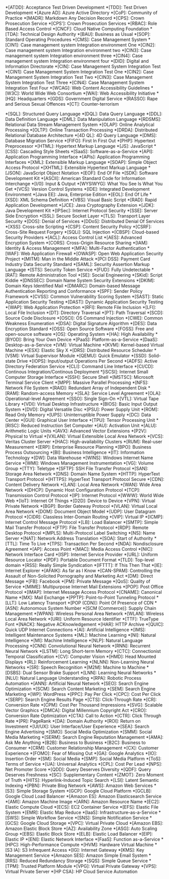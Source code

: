 <!-- user added -->
*[ATDD]: Acceptance Test Driven Development
*[TDD]: Test Driven Development
*[Azure AD]: Azure Active Directory
*[CoP]: Community of Practice
*[MADR]: Markdown Any Decision Record
*[CPS]: Crown Prosecution Service
*[CPS']: Crown Prosecution Services
*[RBAC]: Role Based Access Control
*[CNCF]: Cloud Native Computing Foundation
*[TDA]: Technical Design Authority
*[BAU]: Business as Usual
*[SOP]: Standard Operating Procedures
*[CMS]: Case Management System
*[CIN1]: Case management system Integration environment One
*[CIN2]: Case management system Integration environment two
*[CIN3]: Case management system Integration environment three
*[CIN4]: Case management system Integration environment four
*[DID]: Digital and Information Directorate
*[CIN]: Case Management System Integration Test
*[CIN1]: Case Management System Integration Test One
*[CIN2]: Case Management System Integration Test Two
*[CIN3]: Case Management System Integration Test Three
*[CIN4]: Case Management System Integration Test Four
*[WCAG]: Web Content Accessibility Guidelines
*[W3C]: World Wide Web Consortium
*[WAI]: Web Accessibility Initiative
*[HQ]: Headquarters
*[GDS]: Government Digital Service
*[RASSO]: Rape and Serious Sexual Offences
*[CT]: Counter-terrorism

<!-- https://geekflare.com/tech-abbreviations/ -->
*[SQL]: Structured Query Language
*[DQL]: Data Query Language
*[DDL]: Data Definition Language
*[DML]: Data Manipulation Language
*[RDSMS]: Relational Data Stream Management System
*[OLAP]: Online Analytical Processing
*[OLTP]: Online Transaction Processing
*[DRDA]: Distributed Relational Database Architecture
*[4D QL]: 4D Query Language
*[DMS]: Database Migration Service
*[FIFO]: First In First Out
*[PHP]: Hypertext Preprocessor
*[HTML]: Hypertext Markup Language
*[JS]: JavaScript
*[CSS]: Cascading Style Sheets
*[SaaS]: Software-as-a-Service
*[API]: Application Programming Interface
*[APIs]: Application Programming Interfaces
*[XML]: Extensible Markup Language
*[SOAP]: Simple Object Access Protocol
*[XHTML]: Extensible Hypertext Markup Language
*[JSON]: JavaScript Object Notation
*[EOF]: End Of File
*[SDK]: Software Development Kit
*[ASCII]: American Standard Code for Information Interchange
*[I/0]: Input & Output
*[WYSIWYG]: What You See Is What You Get
*[VCS]: Version Control Systems
*[IDE]: Integrated Development Environment
*[Java EE]: Java, Enterprise Edition
*[EOL]: End Of Life
*[XSD]: XML Schema Definition
*[VBS]: Visual Basic Script
*[RAD]: Rapid Application Development
*[JCE]: Java Cryptography Extension
*[JDK]: Java Development Kit
*[IPSec]: Internet Protocol Security
*[SSE]: Server Side Encryption
*[SSL]: Secure Socket Layer
*[TLS]: Transport Layer Security
*[DOS]: Denial of Services
*[DDoS]: Distributed Denial Of Services
*[XSS]: Cross-site Scripting
*[CSP]: Content Security Policy
*[CSRF]: Cross-Site Request Forgery
*[SQLi]: SQL Injection
*[CBSP]: Cloud-based Security Providers
*[ACL]: Access Control List
*[AES]: Advanced Encryption System
*[CORS]: Cross-Origin Resource Sharing
*[IAM]: Identity & Access Management
*[MFA]: Multi-Factor Authentication
*[WAF]: Web Application Firewall
*[OWASP]: Open Web Application Security Project
*[MITM]: Man in the Middle Attack
*[PCI DSS]: Payment Card Industry Data Security Standard
*[SAML]: Security Assertion Markup Language
*[STS]: Security Token Service
*[FUD]: Fully Undetectable
*[RAT]: Remote Administration Tool
*[SE]: Social Engineering
*[SKid]: Script Kiddie
*[DNSSEC]: Domain Name System Security Extensions
*[DKIM]: Domain Keys Identified Mail
*[DMARC]: Domain-based Message Authentication Reporting and Conformance
*[SPF]: Sender Policy Framework
*[CVSS]: Common Vulnerability Scoring System
*[SAST]: Static Application Security Testing
*[DAST]: Dynamic Application Security Testing
*[WAP]: Web Application Protection
*[RFI]: Remote File Inclusion
*[LFI]: Local File Inclusion
*[DT]: Directory Traversal
*[PT]: Path Traversal
*[SCD]: Source Code Disclosure
*[OSCI]: OS Command Injection
*[CWE]: Common Weakness Enumeration
*[DSA]: Digital Signature Algorithm
*[DES]: Data Encryption Standard
*[OSS]: Open Source Software
*[FOSS]: Free and open-source software
*[OS]: Operating System
*[HA]: High Availability
*[BYOD]: Bring Your Own Device
*[PaaS]: Platform-as-a-Service
*[DaaS]: Desktop-as-a-Service
*[VM]: Virtual Machine
*[KVM]: Kernel-based Virtual Machine
*[ESX]: Elastic Sky X
*[DRS]: Distributed Resource Scheduler
*[VSM]: Virtual Supervisor Module
*[QEMU]: Quick Emulator
*[SSD]: Solid-state Drive
*[IOPS]: Input/output Operations Per Second
*[ADFS]: Active Directory Federation Service
*[CLI]: Command Line Interface
*[CI/CD]: Continous Integration/Continous Deployment
*[iSCSI]: Internet Small Computer Storage Interface
*[SSH]: Secure Shell
*[MSTSC]: Microsoft Terminal Service Client
*[MPP]: Massive Parallel Processing
*[NFS]: Network File System
*[RAID]: Redundant Array of Independent Disk
*[RAM]: Random-access Memory
*[SLA]: Service Level Agreement
*[OLA]: Operational-level Agreement
*[SSO]: Single Sign-On
*[VTL]: Virtual Tape Library
*[VDI]: Virtual Desktop Infrastructure
*[BIOS]: Basic Input Output System
*[DVD]: Digital Versatile Disc
*[PSU]: Power Supply Unit
*[ROM]: Read Only Memory
*[UPS]: Uninterruptible Power Supply
*[DC]: Data Center
*[GUI]: Graphical User Interface
*[TPU]: Tensor Processing Unit
*[RISC]: Reduced Instruction Set Computer
*[AU]: Activation Unit
*[ALU]: Arithmetic Logic Units
*[AVX]: Advanced Vector Extensions
*[P2V]: Physical to Virtual
*[VXLAN]: Virtual Extensible Local Area Network
*[VCS]: Veritas Cluster Server
*[HAC]: High-availability Clusters
*[RUM]: Real-user Measurement
*[ERP]: Enterprise Resource Planning
*[BPO]: Business Process Outsourcing
*[BI]: Business Intelligence
*[IT]: Information Technology
*[DW]: Data Warehouse
*[WINS]: Windows Internet Name Service
*[WMI]: Windows Management Instrumentation
*[VG]: Volume Group
*[TTY]: Teletype
*[SFTP]: SSH File Transfer Protocol
*[SAN]: Storage Area Network
*[DNS]: Domain Name System
*[HTTP]: HyperText Transport Protocol
*[HTTPS]: HyperText Transport Protocol Secure
*[CDN]: Content Delivery Network
*[LAN]: Local Area Network
*[WAN]: Wide Area Network
*[DHCP]: Dynamic Host Configuration Protocol
*[TCP]: Transmission Control Protocol
*[IP]: Internet Protocol
*[WWW]: World Wide Web
*[IoT]: Internet Of Things
*[D2D]: Device to Device
*[VPN]: Virtual Private Network
*[BGP]: Border Gateway Protocol
*[VLAN]: Virtual Local Area Network
*[DOM]: Document Object Model
*[UDP]: User Datagram Protocol
*[CIDR]: Classless Inter-Domain Routing
*[VIP]: Virtual IP
*[ICMP]: Internet Control Message Protocol
*[LB]: Load Balancer
*[SMTP]: Simple Mail Transfer Protocol
*[FTP]: File Transfer Protocol
*[RDP]: Remote Desktop Protocol
*[MPLS]: Multi-Protocol Label Switching
*[NS]: Name Server
*[NAT]: Network Address Translation
*[SOA]: Start of Authority
*[TTL]: Time To Live
*[TPS]: Transaction Per Second
*[NDA]: Nondisclosure Agreement
*[AP]: Access Point
*[MAC]: Media Access Control
*[NIC]: Network Interface Card
*[ISP]: Internet Service Provider
*[URL]: Uniform Resource Locator
*[PDF]: Portable Document Format
*[TLD]: Top-level domain
*[RSS]: Really Simple Syndication
*[IFTTT]: If This Then That
*[IE]: Internet Explorer
*[AFAIK]: As far as I Know
*[CAN-SPAM]: Controlling the Assault of Non-Solicited Pornography and Marketing Act
*[DM]: Direct Message
*[FB]: Facebook
*[PM]: Private Message
*[QoS]: Quality of Service
*[MIME]: Multipurpose Internet Mail Extensions
*[POP]: Post Office Protocol
*[IMAP]: Internet Message Access Protocol
*[CNAME]: Canonical Name
*[MX]: Mail Exchange
*[PPTP]: Point-to-Point Tunneling Protocol
*[LLT]: Low Latency Transport
*[POP (CDN)]: Point Of Presence of CDN
*[ASN]: Autonomous System Number
*[SCM (Commerce)]: Supply Chain Management
*[WPAN]: Wireless Personal Area Network
*[WLAN]: Wireless Local Area Network
*[URI]: Uniform Resource Identifier
*[TTF]: TrueType Font
*[NACK]: Negative ACKnowledgement
*[HAR]: HTTP Archive
*[QUIC]: Quick UDP Internet Connections
*[AI]: Artificial Intelligence
*[IMS]: Intelligent Maintenance Systems
*[ML]: Machine Learning
*[NI]: Natural Intelligence
*[MI]: Machine Intelligence
*[NLP]: Natural Language Processing
*[CNN]: Convolutional Neural Network
*[RNN]: Recurrent Neural Network
*[LSTM]: Long Short-term Memory
*[CTC]: Connectionist Temporal Classification
*[CV]: Computer Vision
*[HMD]: Head Mounted Displays
*[RL]: Reinforcement Learning
*[NLNN]: Non-Learning Neural Networks
*[SR]: Speech Recognition
*[M2M]: Machine to Machine
*[DSBS]: Dual Sensor Brake Support
*[LNN]: Learning Neural Networks
*[NLU]: Natural Language Understanding
*[RPA]: Robotic Process Automation
*[ANN]: Artificial Neural Network
*[SEO]: Search Engine Optimization
*[SCM]: Search Content Marketing
*[SEM]: Search Engine Marketing
*[WP]: WordPress
*[PPC]: Pay Per Click
*[CPC]: Cost Per Click
*[SERP]: Search Engine Results Page
*[CTS]: Click-Through Rate
*[CR]: Conversion Rate
*[CPM]: Cost Per Thousand Impressions
*[SVG]: Scalable Vector Graphics
*[DMCA]: Digital Millennium Copyright Act
*[CRO]: Conversion Rate Optimization
*[CTA]: Call to Action
*[CTR]: Click Through Rate
*[PR]: PageRank
*[DA]: Domain Authority
*[ROI]: Return on Investment
*[UI/UX]: User Interface/User Experience
*[SEA]: Search Engine Advertising
*[SMO]: Social Media Optimization
*[SMM]: Social Media Marketing
*[SERM]: Search Engine Reputation Management
*[AMA]: Ask Me Anything
*[B2B]: Business to Business
*[B2C]: Business to Consumer
*[CRM]: Customer Relationship Management
*[CX]: Customer Experience
*[FOMO]: Fear of Missing Out
*[GA]: Google Analytics
*[IO]: Insertion Order
*[SM]: Social Media
*[SMP]: Social Media Platform
*[ToS]: Terms of Service
*[UA]: Universal Analytics
*[CPL]: Cost Per Lead
*[NPS]: Net Promoter Score
*[QDD]: Query Deserves Diversity
*[QDF]: Query Deserves Freshness
*[SC]: Supplementary Content
*[ZMOT]: Zero Moment of Truth
*[HITS]: Hyperlink-Induced Topic Search
*[LSI]: Latent Semantic Indexing
*[PBN]: Private Blog Network
*[AWS]: Amazon Web Services
*[S3]: Simple Storage System
*[GCP]: Google Cloud Platform
*[GCLB]: Google Cloud Load Balancer
*[Amazon ES]: Amazon Elasticsearch Service
*[AMI]: Amazon Machine Image
*[ARN]: Amazon Resource Name
*[EC2]: Elastic Compute Cloud
*[ECS]: EC2 Container Service
*[EFS]: Elastic File System
*[EMR]: Elastic Map Reduce
*[IaaS]: Infrastructure-as-a-Service
*[SWS]: Simple Workflow Service
*[SNS]: Simple Notification Service
*[GCS]: Google Cloud Storage
*[VPC]: Virtual Private Cloud
*[Amazon EBS]: Amazon Elastic Block Store
*[AZ]: Availability Zone
*[ASG]: Auto Scaling Group
*[EBS]: Elastic Block Store
*[ELB]: Elastic Load Balancer
*[EIP]: Elastic IP
*[ENI]: Elastic Network Interface
*[FaaS]: Function as-a-Service
*[HPC]: High-Performance Compute
*[HVM]: Hardware Virtual Machine
*[S3 IA]: S3 Infrequent Access
*[IG]: Internet Gateway
*[KMS]: Key Management Service
*[Amazon SES]: Amazon Simple Email System
*[RRS]: Reduced Redundancy Storage
*[SQS]: Simple Queue Service
*[TPM]: Trusted Platform Module
*[VPG]: Virtual Private Gateway
*[VPS]: Virtual Private Server
*[HP CSA]: HP Cloud Service Automation
